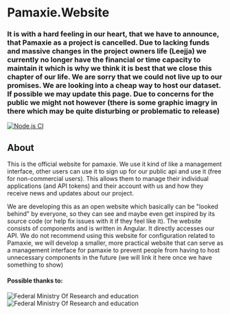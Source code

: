 # Pamaxie.Website
### It is with a hard feeling in our heart, that we have to announce, that Pamaxie as a project is cancelled. Due to lacking funds and massive changes in the project owners life (Leejja) we currently no longer have the financial or time capacity to maintain it which is why we think it is best that we close this chapter of our life. We are sorry that we could not live up to our promises. We are looking into a cheap way to host our dataset. If possible we may update this page. Due to concerns for the public we might not however (there is some graphic imagry in there which may be quite disturbing or problematic to release)

[![Node.js CI](https://github.com/pamaxie/Pamaxie.Website/actions/workflows/node.js.yml/badge.svg)](https://github.com/pamaxie/Pamaxie.Website/actions/workflows/node.js.yml)

## About
This is the official website for pamaxie. We use it kind of like a management interface, other users can use it to sign up for our public api and use it (free for non-commercial users). This allows them to manage their individual applications (and API tokens) and their account with us and how they receive news and updates about our project.

We are developing this as an open website which basically can be "looked behind" by everyone, so they can see and maybe even get inspired by its source code (or help fix issues with it if they feel like it). The website consists of components and is written in Angular. It directly accesses our API.
We do not recommend using this website for configuration related to Pamaxie, we will develop a smaller, more practical website that can serve as a management interface for pamaxie to prevent people from having to host unnecessary components in the future (we will link it here once we have something to show)

#### Possible thanks to:

![**Federal Ministry Of Research and education**](https://i.imgur.com/riyuVGf.jpg) ![**Federal Ministry Of Research and education**](https://i.imgur.com/GI9XILN.png)
